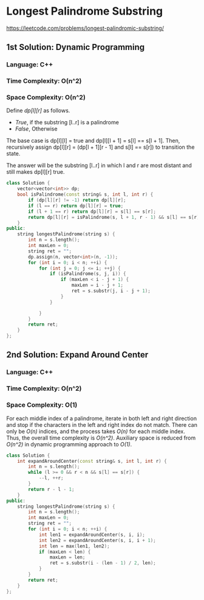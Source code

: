 # Longest Palindrome Substring
https://leetcode.com/problems/longest-palindromic-substring/

## 1st Solution: Dynamic Programming
### Language: C++
### Time Complexity: O(n^2)
### Space Complexity: O(n^2)

Define *dp[l][r]* as follows.
* *True*, if the substring [l..r] is a palindrome
* *False*, Otherwise

The base case is dp[l][l] = true and dp[l][l + 1] = s[l] == s[l + 1].
Then, recursively assign dp[l][r] = (dp[l + 1][r - 1] and s[l] == s[r]) to transition the state.

The answer will be the substring [l..r] in which l and r are most distant and still makes dp[l][r] true.

```c++
class Solution {
    vector<vector<int>> dp;
    bool isPalindrome(const string& s, int l, int r) {
        if (dp[l][r] != -1) return dp[l][r];
        if (l == r) return dp[l][r] = true;
        if (l + 1 == r) return dp[l][r] = s[l] == s[r];
        return dp[l][r] = isPalindrome(s, l + 1, r - 1) && s[l] == s[r];
    }
public:
    string longestPalindrome(string s) {
        int n = s.length();
        int maxLen = 0;
        string ret = "";
        dp.assign(n, vector<int>(n, -1));
        for (int i = 0; i < n; ++i) {
            for (int j = 0; j <= i; ++j) {
                if (isPalindrome(s, j, i)) {
                    if (maxLen < i - j + 1) {                        
                        maxLen = i - j + 1;
                        ret = s.substr(j, i - j + 1);
                    }
                }

            }
        }
        return ret;
    }
};
```



## 2nd Solution: Expand Around Center
### Language: C++
### Time Complexity: O(n^2)
### Space Complexity: O(1)

For each middle index of a palindrome, iterate in both left and right direction and stop if the characters in the left and right index do not match. There can only be *O(n)* indices, and the process takes *O(n)* for each middle index. Thus, the overall time complexity is *O(n^2)*. Auxiliary space is reduced from *O(n^2)* in dynamic programming approach to *O(1)*.

```c++
class Solution {
    int expandAroundCenter(const string& s, int l, int r) {
        int n = s.length();
        while (l >= 0 && r < n && s[l] == s[r]) {
            --l, ++r;
        }
        return r - l - 1;
    }
public:
    string longestPalindrome(string s) {
        int n = s.length();
        int maxLen = 0;
        string ret = "";
        for (int i = 0; i < n; ++i) {
            int len1 = expandAroundCenter(s, i, i);
            int len2 = expandAroundCenter(s, i, i + 1);
            int len = max(len1, len2);
            if (maxLen < len) {
                maxLen = len;
                ret = s.substr(i - (len - 1) / 2, len);
            }
        }
        return ret;
    }
};
```

